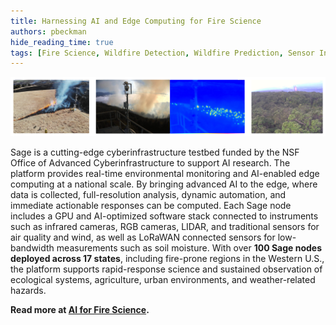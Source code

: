 ```yaml
---
title: Harnessing AI and Edge Computing for Fire Science
authors: pbeckman
hide_reading_time: true
tags: [Fire Science, Wildfire Detection, Wildfire Prediction, Sensor Integration, Hazard AI]
---
```


![KONZA prescribed burn, thermal cameras of fire, and volcanic activity](./img/fire-science/fire.png)

Sage is a cutting-edge cyberinfrastructure testbed funded by the NSF Office of Advanced Cyberinfrastructure to support AI research. The platform provides real-time environmental monitoring and AI-enabled edge computing at a national scale. By bringing advanced AI to the edge, where data is collected, full-resolution analysis, dynamic automation, and immediate actionable responses can be computed. Each Sage node includes a GPU and AI-optimized software stack connected to instruments such as infrared cameras, RGB cameras, LIDAR, and traditional sensors for air quality and wind, as well as LoRaWAN connected sensors for low-bandwidth measurements such as soil moisture. With over **100 Sage nodes deployed across 17 states**, including fire-prone regions in the Western U.S., the platform supports rapid-response science and sustained observation of ecological systems, agriculture, urban environments, and weather-related hazards.

**Read more at [AI for Fire Science](/use-sage/fire).**




